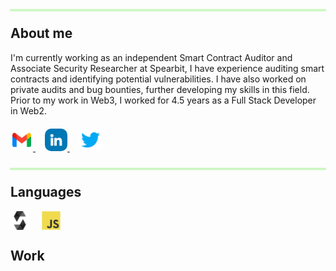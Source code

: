 
<div style="height: 1px; margin-bottom: 10px; margin-top: 20px; box-shadow: 0px 5px 2px 1px #c0f5b3;"></div> 

## About me

 I'm currently working as an independent Smart Contract Auditor and Associate Security Researcher at Spearbit, I have experience auditing smart contracts and identifying potential vulnerabilities. I have also worked on private audits and bug bounties, further developing my skills in this field. Prior to my work in Web3, I worked for 4.5 years as a Full Stack Developer in Web2.

 <div style="width: 500px; margin-top: 20px"> 
  <a href = "mailto:jonatas.pvt@gmail.com" style="margin-right: 15px">
    <img style="width: 30px; height: 30px; background-color: white; padding: 3px; border-radius: 10px" src="./gmail.png" target="_blank">
  </a>
  <a href="https://www.linkedin.com/in/jonatas-cmartins" target="_blank" style="margin-right: 15px">
    <img style="width: 30px; height: 30px; background-color: #0077B5; padding: 3px; border-radius: 10px" src="./linkedin.png" target="_blank">
  </a> 
  <a href="https://www.linkedin.com/in/jonatas-cmartins" target="_blank">
    <img style="width: 30px; height: 30px; background-color: white; padding: 3px; border-radius: 10px" src="./twitter.png" target="_blank">
  </a> 
</div>

<div style="height: 1px; margin-bottom: 20px; margin-top: 20px; box-shadow: 0px 5px 2px 1px #c0f5b3;"></div> 

## Languages

<div style="display: flex; flex-direction: row;">
 <img align="center" alt="Jonatascm-Solidity" height="30" width="30" style="background-color: white; margin-right: 20px" src="https://raw.githubusercontent.com/devicons/devicon/master/icons/solidity/solidity-original.svg">
 <img align="center" alt="Jonatascm-Javascript" height="30" width="30" src="https://raw.githubusercontent.com/devicons/devicon/master/icons/javascript/javascript-original.svg">
</div>

## Work

 